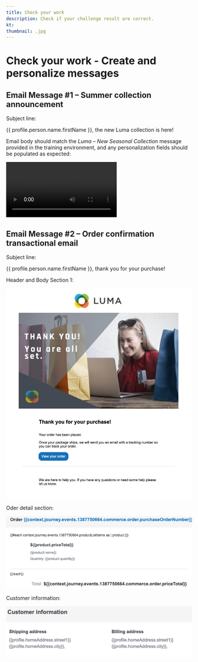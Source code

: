 ```yaml
---
title: Check your work
description: Check if your challenge result are correct.
kt: 
thumbnail: .jpg
---
```


# Check your work - Create and personalize messages

## Email Message #1 – Summer collection announcement

Subject line:

{{ profile.person.name.firstName }}, the new Luma collection is here!

Email body should match the *Luma – New Seasonal Collection* message provided in the training environment, and any personalization fields should be populated as expected:

![Summer Collection Announcement](/help/challenges/assets/email-1.mov)

## Email Message #2 – Order confirmation transactional email

Subject line:

{{ profile.person.name.firstName }}, thank you for your purchase!

Header and Body Section 1:

![Header and body section](/help/challenges/assets/email-header-and-body-1.png)

Oder detail section:  

![Oder detail section](/help/challenges/assets/order-detail-section.png)

Customer information:

![Customer information](/help/challenges/assets/customer-information-section.png)

